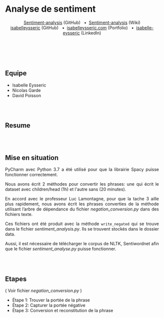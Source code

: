 # Analyse de sentiment

<p align='center'>
  <a href="https://github.com/isabelleysseric/Sentiment-analysis">Sentiment-analysis</a> (GitHub)
  &nbsp; • &nbsp;<a href="https://github.com/isabelleysseric/Sentiment-analysis/wiki">Sentiment-analysis</a> (Wiki)<br/>
  <a href="https://github.com/isabelleysseric">isabelleysseric</a> (GitHub)
  &nbsp; • &nbsp;<a href="https://isabelleysseric.com/">isabelleysseric.com</a> (Portfolio)
  &nbsp; • &nbsp;<a href="https://www.linkedin.com/in/isabelle-eysseric/">isabelle-eysseric</a> (LinkedIn) <br/><br/><br/>
</p>
<br/>
<br/>


## Equipe
- Isabelle Eysseric
- Nicolas Garde
- David Poisson
<br/>
<br/>


## Resume

<br/>
<br/>


## Mise en situation

<p align='justify'>PyCharm avec Python 3.7 a été utilisé pour que la librairie Spacy puisse fonctionner correctement.</p>

<p align='justify'>Nous avons écrit 2 méthodes pour convertir les phrases: une qui écrit le dataset avec children/head (1h) et l'autre sans (20 minutes).</p>

<p align='justify'>En accord avec le professeur Luc Lamontagne, pour que la tache 3 aille plus rapidement, nous avons écrit les phrases converties de la méthode utilisant l’arbre de dépendance du fichier <i>negation_conversion.py</i> dans des fichiers texte.</p>

<p align='justify'>Ces fichiers ont été produit avec la méthode <code>write_negated</code> qui se trouve dans le fichier <i>sentiment_analysis.py</i>. Ils se trouvent stockés dans le dossier data.</p>

<p align='justify'>Aussi, il est nécessaire de télécharger le corpus de NLTK, Sentiwordnet afin que le fichier <i>sentiment_analyse.py</i> puisse fonctionner.</p>

<br/>
<br/>


## Etapes
( Voir fichier *negation_conversion.py* )

- Étape 1: Trouver la portée de la phrase
- Étape 2: Capturer la portée négative
- Étape 3: Conversion et reconstitution de la phrase

<br/>
<br/>
